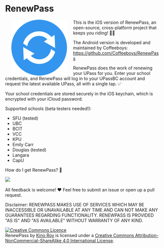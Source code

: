 # RenewPass

[<img align="left" src="RenewPass/Assets.xcassets/AppIcon.appiconset/Icon-App-60x60@3x.png" hspace="20">](#logo)

This is the iOS version of RenewPass, an open-source, cross-platform project that keeps you riding! 🚎🚆

The Android version is developed and maintained by Coffeeboys: https://github.com/Coffeeboys/RenewPass

RenewPass does the work of renewing your UPass for you. Enter your school credentials, and RenewPass will log in to your UPassBC account and request the latest available UPass, all with a single tap. ✅

Your school credentials are stored securely in the iOS keychain, which is encrypted with your iCloud password.

Supported schools (beta testers needed!):
- SFU (tested)
- UBC
- BCIT
- VCC
- KPU
- Emily Carr
- Douglas (tested)
- Langara
- CapU

How do I get RenewPass? 📲 

[<img src= "https://devimages.apple.com.edgekey.net/app-store/marketing/guidelines/images/badge-download-on-the-app-store.svg">](https://itunes.apple.com/ca/app/renewpass-renew-your-upass-in-one-tap/id1201127821?ls=1&mt=8)

All feedback is welcome! ❤️ Feel free to submit an issue or open up a pull request.

Disclaimer: 
RENEWPASS MAKES USE OF SERVICES WHICH MAY BE INACCESSIBLE OR UNAVAILABLE AT ANY TIME AND CAN NOT MAKE ANY GUARANTEES REGARDING FUNCTIONALITY. RENEWPASS IS PROVIDED "AS IS" AND "AS AVAILABLE" WITHOUT WARRANTY OF ANY KIND. 


<a rel="license" href="http://creativecommons.org/licenses/by-nc-sa/4.0/"><img alt="Creative Commons Licence" style="border-width:0" src="https://i.creativecommons.org/l/by-nc-sa/4.0/88x31.png" /></a><br /><span xmlns:dct="http://purl.org/dc/terms/" property="dct:title">RenewPass</span> by <a xmlns:cc="http://creativecommons.org/ns#" href="http://kino.codes" property="cc:attributionName" rel="cc:attributionURL">Kino Roy</a> is licensed under a <a rel="license" href="http://creativecommons.org/licenses/by-nc-sa/4.0/">Creative Commons Attribution-NonCommercial-ShareAlike 4.0 International License</a>.
